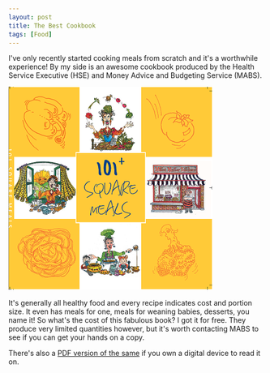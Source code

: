 ```yaml
---
layout: post
title: The Best Cookbook
tags: [Food]
---
```

I've only recently started cooking meals from scratch and it's a worthwhile experience! By my side is an awesome cookbook produced by the Health Service Executive (HSE) and Money Advice and Budgeting Service (MABS). 

<img src="/files/2012/02/101squaremeals.png" alt="101 Square Meals">

It's generally all healthy food and every recipe indicates cost and portion size. It even has meals for one, meals for weaning babies, desserts, you name it! So what's the cost of this fabulous book? I got it for free. They produce very limited quantities however, but it's worth contacting MABS to see if you can get your hands on a copy.


There's also a <a title="101 Square Meals" href="http://dueyfinster.files.wordpress.com/2012/02/101_sq_meals_1_.pdf" target="_blank">PDF version of the same</a> if you own a digital device to read it on.
